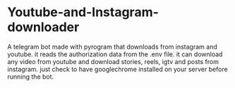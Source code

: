 # Youtube-and-Instagram-downloader
A telegram bot made with pyrogram that downloads from instagram and youtube.
it reads the authorization data from the .env file. 
it can download any video from youtube and download stories, reels, igtv and posts from instagram.
just check to have googlechrome installed on your server before running the bot.
